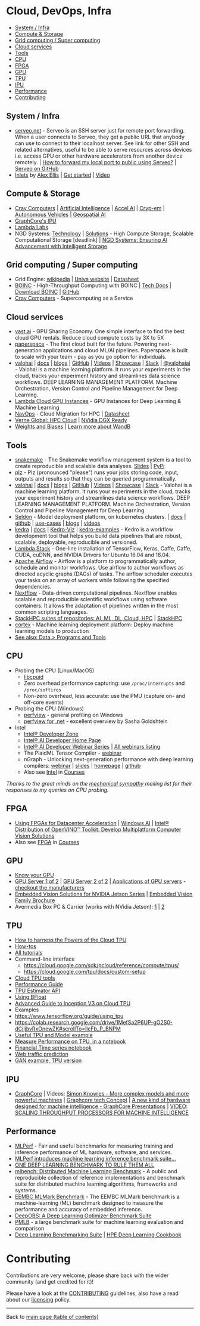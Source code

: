 # Cloud, DevOps, Infra

- [System / Infra](#system--infra)
- [Compute & Storage](#compute--storage)
- [Grid computing / Super computing](#grid-computing--super-computing)
- [Cloud services](#cloud-services)
- [Tools](#tools)
- [CPU](#cpu)
- [FPGA](#fpga)
- [GPU](#gpu)
- [TPU](#tpu)
- [IPU](#ipu)
- [Performance](#performance)
- [Contributing](#contributing)

## System / Infra

  - [serveo.net](http://serveo.net) - Serveo is an SSH server just for remote port forwarding. When a user connects to Serveo, they get a public URL that anybody can use to connect to their localhost server. See link for other SSH and related alternatives, useful to be able to serve resources across devices i.e. access GPU or other hardware accelerators from another device remotely. | [How to forward my local port to public using Serveo?](https://medium.com/@osanda.deshan/how-to-forward-my-local-port-to-public-using-serveo-4979f352a3bf) | [Serveo on GitHub](https://github.com/milio48/serveo)
  - [Inlets](https://github.com/alexellis/inlets) by [Alex Ellis](https://github.com/alexellis) | [Get started](https://github.com/alexellis/inlets#get-started) | [Video](https://www.youtube.com/watch?v=jrAqqe8N3q4&feature=youtu.be)

## Compute & Storage
  
  - [Cray Computers](https://www.cray.com/ai) | [Artificial Intelligence](https://www.cray.com/solutions/artificial-intelligence) | [Accel AI](https://www.cray.com/solutions/artificial-intelligence/cray-accel-ai) | [Cryp-em](https://www.cray.com/solutions/cryo-em) | [Autonomous Vehicles](https://www.cray.com/solutions/autonomous-vehicles) | [Geospatial AI](https://www.cray.com/solutions/geospatial-ai)
  - [GraphCore's IPU](README.md#ipu)
  - [Lambda Labs](https://lambdalabs.com/)
  - NGD Systems: [Technology](https://www.ngdsystems.com/technology) | [Solutions](https://www.ngdsystems.com/solutions) - High Compute Storage, Scalable Computational Storage [deadlink] | [NGD Systems: Ensuring AI Advancement with Intelligent Storage](https://www.insightssuccess.com/ngd-systems-ensuring-ai-advancement-with-intelligent-storage/)

## Grid computing / Super computing

- Grid Engine: [wikipedia](https://en.wikipedia.org/wiki/Univa_Grid_Engine) | [Univa website](http://www.univa.com/products/) | [Datasheet](http://www.univa.com/resources/files/univa-unisight-datasheet.pdf)
- [BOINC](https://boinc.berkeley.edu/) - High-Throughput Computing with BOINC | [Tech Docs](https://boinc.berkeley.edu/trac/wiki/ProjectMain) | [Download BOINC](https://boinc.berkeley.edu/download.php) | [GitHub](https://github.com/BOINC/boinc)
- [Cray Computers](https://www.cray.com/solutions/supercomputing-as-a-service) - Supercomputing as a Service

## Cloud services

  - [vast.ai](about-vast.ai.md) - GPU Sharing Economy. One simple interface to find the best cloud GPU rentals. Reduce cloud compute costs by 3X to 5X
  - [paperspace](https://www.paperspace.com/) - The first cloud built for the future. Powering next-generation applications and cloud ML/AI pipelines. Paperspace is built to scale with your team - pay as you go option for individuals.
  - [valohai](https://www.valohai.com/) | [docs](https://docs.valohai.com/) | [blogs](https://blog.valohai.com) | [GitHub](https://github.com/valohai) | [Videos](https://www.youtube.com/channel/UCiR8Fpv6jRNphaZ99PnIuFg) | [Showcase](https://valohai.com/showcase/) | [Slack](http://community-slack.valohai.com/) | [@valohaiai](https://twitter.com/@valohaiai) - Valohai is a machine learning platform. It runs your experiments in the cloud, tracks your experiment history and streamlines data science workflows. DEEP LEARNING MANAGEMENT PLATFORM. Machine Orchestration, Version Control and Pipeline Management for Deep Learning.
  - [Lambda Cloud GPU Instances](https://lambdalabs.com/service/gpu-cloud) - GPU Instances for Deep Learning & Machine Learning
  - [NavOps](http://www.univa.com/products/navops.php) - Cloud Migration for HPC | [Datasheet](http://www.univa.com/resources/files/univa-navops-launch-datasheet.pdf)
  - [Verne Global: HPC Cloud](https://verneglobal.com/solutions/hpc-cloud) | [NVidia DGX Ready](https://verneglobal.com/dgxready)
  - [Weights and Biases](https://wandb.com) | [Learn more about WandB](../data/about-Weights-and-Biases.md)

## Tools

  - [snakemake](https://snakemake.readthedocs.io/en/stable/) - The Snakemake workflow management system is a tool to create reproducible and scalable data analyses. [Slides](https://slides.com/johanneskoester/snakemake-talk-40min#) | [PyPi](https://pypi.org/project/snakemake/)
  - [plz](http://github.com/prodo-ai/plz) - Plz (pronounced "please") runs your jobs storing code, input, outputs and results so that they can be queried programmatically.
  - [valohai](https://www.valohai.com/) | [docs](https://docs.valohai.com/) | [blogs](https://blog.valohai.com) | [GitHub](https://github.com/valohai) | [Videos](https://www.youtube.com/channel/UCiR8Fpv6jRNphaZ99PnIuFg) | [Showcase](https://valohai.com/showcase/) | [Slack](http://community-slack.valohai.com/) - Valohai is a machine learning platform. It runs your experiments in the cloud, tracks your experiment history and streamlines data science workflows. DEEP LEARNING MANAGEMENT PLATFORM. Machine Orchestration, Version Control and Pipeline Management for Deep Learning.
  - [Seldon](https://www.seldon.io/open-source/) - Model deployment platform, on kubernetes clusters. | [docs](https://docs.seldon.io/projects/seldon-core/en/latest/) | [github](https://github.com/SeldonIO/seldon-core/blob/master/readme.md) | [use-cases](https://www.seldon.io/use-cases/) | [blogs](https://www.seldon.io/blog/) | [videos](https://www.youtube.com/channel/UCZq33lhQWAsd-8NDqOdjN_g/videos?view_as=subscriber)
  - [kedra](https://github.com/quantumblacklabs/kedro) | [docs](https://kedro.readthedocs.io/en/latest/) | [Kedro-Viz](https://github.com/quantumblacklabs/kedro-viz) | [kedro-examples](https://github.com/quantumblacklabs/kedro-examples) - Kedro is a workflow development tool that helps you build data pipelines that are robust, scalable, deployable, reproducible and versioned.
  - [Lambda Stack](https://lambdalabs.com/lambda-stack-deep-learning-software) - One-line installation of TensorFlow, Keras, Caffe, Caffe, CUDA, cuDNN, and NVIDIA Drivers for Ubuntu 16.04 and 18.04.
  - [Apache Airflow](https://airflow.apache.org/) - Airflow is a platform to programmatically author, schedule and monitor workflows. Use airflow to author workflows as directed acyclic graphs (DAGs) of tasks. The airflow scheduler executes your tasks on an array of workers while following the specified dependencies.
  - [Nextflow](https://www.nextflow.io/) - Data-driven computational pipelines. Nextflow enables scalable and reproducible scientific workflows using software containers. It allows the adaptation of pipelines written in the most common scripting languages.
  - [StackHPC suites of repositories: AI, ML, DL, Cloud, HPC](https://github.com/stackhpc) | [StackHPC](http://stackhpc.com/)
  - [cortex](https://www.cortex.dev/) - Machine learning deployment platform: Deploy machine learning models to production
  - [See also: Data > Programs and Tools](../data/programs-and-tools.md#programs-and-tools)

## CPU

  - Probing the CPU (Linux/MacOS)
      - [libcpuid](http://libcpuid.sourceforge.net/index.html)
      + Zero overhead performance capturing: use `/proc/interrupts` and `/proc/softirqs`
      + Non-zero overhead, less accurate: use the PMU (capture on- and off-core events)
  - Probing the CPU (Windows)
      - [perfview](https://github.com/Microsoft/perfview) - general profiling on Windows
      - [perfview for .net](https://www.infoq.com/presentations/perfview-net) - excellent overview by Sasha Goldshtein
  - Intel
    - [Intel® Developer Zone](https://software.intel.com/en-us/home)
    - [Intel® AI Developer Home Page](https://software.intel.com/en-us/ai)
    - [Intel® AI Developer Webinar Series](https://software.seek.intel.com/AIWebinarSeries?registration_source=IDZ) | [All webinars listing](https://intelvs.on24.com/vshow/IntelWebinarEvents/#content/2033414)
    - The PlaidML Tensor Compiler - [webinar](https://event.on24.com/eventRegistration/console/EventConsoleApollo.jsp?&eventid=2026509&sessionid=1&username=&partnerref=&format=fhaudio&mobile=false&flashsupportedmobiledevice=false&helpcenter=false&key=B27628973F7FA8B9758983E373E36ED1&text_language_id=en&playerwidth=1000&playerheight=700&overwritelobby=y&eventuserid=246511746&contenttype=A&mediametricsessionid=207230377&mediametricid=2857349&usercd=246511746&mode=launch)
    - nGraph - Unlocking next-generation performance with deep learning compilers: [webinar](https://intelvs.on24.com/vshow/IntelWebinarEvents/#content/2033414) | [slides](https://event.on24.com/event/20/33/41/2/rt/1/documents/resourceList1565185524584/s_ngraphwebinar1565185512750.pdf) | [homepage](https://www.ngraph.ai/) | [github](https://github.com/NervanaSystems/ngraph)
    - Also see [Intel](../courses.md#intel) in [Courses](../courses.md#courses)
 
 _Thanks to the great minds on the [mechanical sympathy](https://groups.google.com/forum/#!forum/mechanical-sympathy) mailing list for their responses to my queries on CPU probing._

## FPGA

  - [Using FPGAs for Datacenter Acceleration](https://event.on24.com/eventRegistration/EventLobbyServlet?target=lobby20.jsp&eventid=2033432&sessionid=1&eventuserid=246511756&key=8678836B54A84876D7338D7BF7F87B88) | [Windows AI](https://docs.microsoft.com/en-us/windows/ai/) | [Intel® Distribution of OpenVINO™ Toolkit: Develop Multiplatform Computer Vision Solutions](https://software.intel.com/en-us/openvino-toolkit)
  - Also see [FPGA](../courses.md#fpga) in [Courses](../courses.md#courses)

## GPU

  - [Know your GPU](https://gist.github.com/neomatrix369/256913dcf77cdbb5855dd2d7f5d81b84)
  - [GPU Server 1 of 2](./gpus/GPU-Server-side-1-of-2.jpg) | [GPU Server 2 of 2](./gpus/GPU-Server-side-2-of-2.jpg) | [Applications of GPU servers](./gpus/Applications-of-GPU-Server.jpg) - [checkout the manufacturers](http://manli.com/en/)
  - [Embedded Vision Solutions for NVIDIA Jetson Series](https://www.avermedia.com/professional/category/nvidia_jetson_solutions) | [Embedded Vision Family Brochure](http://storage.avermedia.com/web_release_www/Solutions/Embedded_Vision_Solutions_brochure_20190429.pdf)
  - Avermedia Box PC & Carrier (works with NVidia Jetson): [1](./gpus/Avermedia-Box-PC-and-Carrier-1-of-2-works-with-NVidia-Jetson.jpg) | [2](./gpus/Avermedia-Box-PC-and-Carrier-2-of-2-works-with-NVidia-Jetson.jpg)

## TPU

  - [How to harness the Powers of the Cloud TPU](https://medium.com/bitgrit-data-science-publication/how-to-harness-the-powers-of-the-cloud-tpu-3939dc363d9f)
  - [How-tos](https://cloud.google.com/tpu/docs/how-to)
  - [All tutorials](https://cloud.google.com/tpu/docs/tutorials)
  - Command-line interface
      - https://cloud.google.com/sdk/gcloud/reference/compute/tpus/
      - https://cloud.google.com/tpu/docs/custom-setup
  - [Cloud TPU tools](https://cloud.google.com/tpu/docs/cloud-tpu-tools)
  - [Performance Guide](https://cloud.google.com/tpu/docs/performance-guide)
  - [TPU Estimator API](https://cloud.google.com/tpu/docs/using-estimator-api)
  - [Using BFloat](https://cloud.google.com/tpu/docs/bfloat16)
  - [Advanced Guide to Inception V3 on Cloud TPU](https://cloud.google.com/tpu/docs/inception-v3-advanced)
  - Examples
  - https://www.tensorflow.org/guide/using_tpu
  - https://colab.research.google.com/drive/1MefSa2P6UP-gO2S0-dCjIjbvRxOnewZK#scrollTo=llcFb_P_BNPM
  - [Useful TPU and Model example](https://colab.research.google.com/drive/1F8txK1JLXKtAkcvSRQz2o7NSTNoksuU2#scrollTo=mQnZM5JYlRvs)
  - [Measure Performance on TPU, in a notebook](https://colab.research.google.com/drive/11VnRHgG_067fwPGhMwBz0SmplLsf9X5h)
  - [Financial Time series notebook](https://cloud.google.com/solutions/machine-learning-with-financial-time-series-data)
  - [Web traffic prediction](https://adaptpartners.com/technical-seo/website-traffic-prediction-with-google-colaboratory-and-facebook-prophet/)
  - [GAN example, TPU version](https://colab.research.google.com/drive/1EkZPH6UE_I1a2TQfDDpjjqA7Na0_qd6v)

## IPU

  - [GraphCore](http://graphcore.ai) | Videos: [Simon Knowles - More complex models and more powerful machines](https://www.youtube.com/watch?v=dLvkF_TmyAc&feature=youtu.be) | [Graphcore tech Concept](https://youtu.be/cSXbhEsUUGo?t=916) | [A new kind of hardware designed for machine intelligence - GraphCore Presentations](http://www.bristol.bcs.org.uk/2017/graphcore.pdf) | [V‍ID‌EO‌‍: SCA‌LING‌‍ THRO‌UG‍HP‌‍U‌T P‍R‌O‍C‍ESSO‌‍RS FO‌‍R‍ MAC‌HINE INTELLIG‌ENC‌‍E](https://www.graphcore.ai/posts/video-scaling-throughput-processors-for-machine-intelligence)

## Performance

  - [MLPerf](https://mlperf.org/) - Fair and useful benchmarks for measuring training and inference performance of ML hardware, software, and services.
  - [MLPerf introduces machine learning inference benchmark suite...](https://venturebeat.com/2019/06/24/mlperf-introduces-machine-learning-inference-benchmark-suite/)
  - [ONE DEEP LEARNING BENCHMARK TO RULE THEM ALL](https://www.nextplatform.com/2018/08/30/one-deep-learning-benchmark-to-rule-them-all/)
  - [mlbench: Distributed Machine Learning Benchmark](https://mlbench.github.io/) - A public and reproducible collection of reference implementations and benchmark suite for distributed machine learning algorithms, frameworks and systems.
  - [EEMBC MLMark Benchmark](https://www.eembc.org/mlmark/) - The EEMBC MLMark benchmark is a machine-learning (ML) benchmark designed to measure the performance and accuracy of embedded inference. 
  - [DeepOBS: A Deep Learning Optimizer Benchmark Suite](https://arxiv.org/abs/1903.05499)
  - [PMLB](https://biodatamining.biomedcentral.com/articles/10.1186/s13040-017-0154-4) - a large benchmark suite for machine learning evaluation and comparison
  - [Deep Learning Benchmarking Suite](https://github.com/HewlettPackard/dlcookbook-dlbs) | [HPE Deep Learning Cookbook](https://www.hpe.com/software/dl-cookbook)

# Contributing

Contributions are very welcome, please share back with the wider community (and get credited for it)!

Please have a look at the [CONTRIBUTING](../CONTRIBUTING.md) guidelines, also have a read about our [licensing](../LICENSE.md) policy.

---

Back to [main page (table of contents)](../README.md)